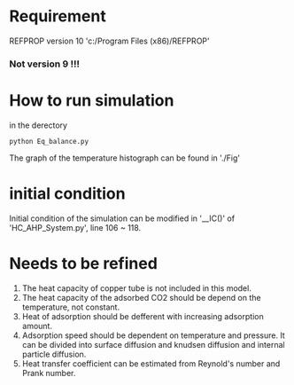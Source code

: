 # Requirement
REFPROP version 10
'c:/Program Files (x86)/REFPROP'
### Not version 9 !!!


# How to run simulation
in the derectory
```
python Eq_balance.py
```
The graph of the temperature histograph can be found in './Fig'

# initial condition
Initial condition of the simulation can be modified in '__IC()' of 'HC_AHP_System.py', line 106 ~ 118.

# Needs to be refined
1. The heat capacity of copper tube is not included in this model.
2. The heat capacity of the adsorbed CO2 should be depend on the temperature, not constant.
3. Heat of adsorption should be defferent with increasing adsorption amount.
4. Adsorption speed should be dependent on temperature and pressure. It can be divided into surface diffusion and knudsen diffusion and internal particle diffusion.
5. Heat transfer coefficient can be estimated from Reynold's number and Prank number. 